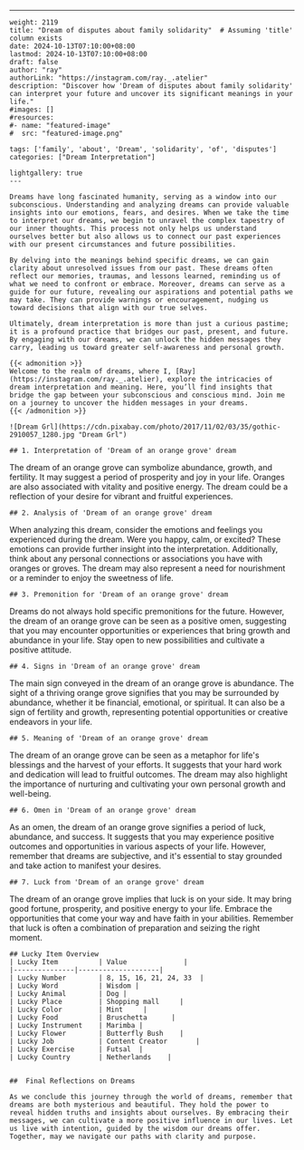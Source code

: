 ---
    weight: 2119
    title: "Dream of disputes about family solidarity"  # Assuming 'title' column exists
    date: 2024-10-13T07:10:00+08:00
    lastmod: 2024-10-13T07:10:00+08:00
    draft: false
    author: "ray"
    authorLink: "https://instagram.com/ray._.atelier"
    description: "Discover how 'Dream of disputes about family solidarity' can interpret your future and uncover its significant meanings in your life."
    #images: []
    #resources:
    #- name: "featured-image"
    #  src: "featured-image.png"
    
    tags: ['family', 'about', 'Dream', 'solidarity', 'of', 'disputes']
    categories: ["Dream Interpretation"]
    
    lightgallery: true
    ---
    
    Dreams have long fascinated humanity, serving as a window into our subconscious. Understanding and analyzing dreams can provide valuable insights into our emotions, fears, and desires. When we take the time to interpret our dreams, we begin to unravel the complex tapestry of our inner thoughts. This process not only helps us understand ourselves better but also allows us to connect our past experiences with our present circumstances and future possibilities.
    
    By delving into the meanings behind specific dreams, we can gain clarity about unresolved issues from our past. These dreams often reflect our memories, traumas, and lessons learned, reminding us of what we need to confront or embrace. Moreover, dreams can serve as a guide for our future, revealing our aspirations and potential paths we may take. They can provide warnings or encouragement, nudging us toward decisions that align with our true selves.
    
    Ultimately, dream interpretation is more than just a curious pastime; it is a profound practice that bridges our past, present, and future. By engaging with our dreams, we can unlock the hidden messages they carry, leading us toward greater self-awareness and personal growth.
    
    {{< admonition >}}
    Welcome to the realm of dreams, where I, [Ray](https://instagram.com/ray._.atelier), explore the intricacies of dream interpretation and meaning. Here, you’ll find insights that bridge the gap between your subconscious and conscious mind. Join me on a journey to uncover the hidden messages in your dreams.
    {{< /admonition >}}
    
    ![Dream Grl](https://cdn.pixabay.com/photo/2017/11/02/03/35/gothic-2910057_1280.jpg "Dream Grl")
    
    ## 1. Interpretation of 'Dream of an orange grove' dream
    
The dream of an orange grove can symbolize abundance, growth, and fertility. It may suggest a period of prosperity and joy in your life. Oranges are also associated with vitality and positive energy. The dream could be a reflection of your desire for vibrant and fruitful experiences.
    
    ## 2. Analysis of 'Dream of an orange grove' dream
    
When analyzing this dream, consider the emotions and feelings you experienced during the dream. Were you happy, calm, or excited? These emotions can provide further insight into the interpretation. Additionally, think about any personal connections or associations you have with oranges or groves. The dream may also represent a need for nourishment or a reminder to enjoy the sweetness of life.
    
    ## 3. Premonition for 'Dream of an orange grove' dream
    
Dreams do not always hold specific premonitions for the future. However, the dream of an orange grove can be seen as a positive omen, suggesting that you may encounter opportunities or experiences that bring growth and abundance in your life. Stay open to new possibilities and cultivate a positive attitude.
    
    ## 4. Signs in 'Dream of an orange grove' dream
    
The main sign conveyed in the dream of an orange grove is abundance. The sight of a thriving orange grove signifies that you may be surrounded by abundance, whether it be financial, emotional, or spiritual. It can also be a sign of fertility and growth, representing potential opportunities or creative endeavors in your life.
    
    ## 5. Meaning of 'Dream of an orange grove' dream
    
The dream of an orange grove can be seen as a metaphor for life's blessings and the harvest of your efforts. It suggests that your hard work and dedication will lead to fruitful outcomes. The dream may also highlight the importance of nurturing and cultivating your own personal growth and well-being.
    
    ## 6. Omen in 'Dream of an orange grove' dream
    
As an omen, the dream of an orange grove signifies a period of luck, abundance, and success. It suggests that you may experience positive outcomes and opportunities in various aspects of your life. However, remember that dreams are subjective, and it's essential to stay grounded and take action to manifest your desires.
    
    ## 7. Luck from 'Dream of an orange grove' dream
    
The dream of an orange grove implies that luck is on your side. It may bring good fortune, prosperity, and positive energy to your life. Embrace the opportunities that come your way and have faith in your abilities. Remember that luck is often a combination of preparation and seizing the right moment.
    
    ## Lucky Item Overview
    | Lucky Item          | Value              |
    |---------------|--------------------|
    | Lucky Number        | 8, 15, 16, 21, 24, 33  |
    | Lucky Word          | Wisdom |
    | Lucky Animal        | Dog |
    | Lucky Place         | Shopping mall     |
    | Lucky Color         | Mint     |
    | Lucky Food          | Bruschetta      |
    | Lucky Instrument    | Marimba |
    | Lucky Flower        | Butterfly Bush    |
    | Lucky Job           | Content Creator       |
    | Lucky Exercise      | Futsal  |
    | Lucky Country       | Netherlands    |
    
    
    ##  Final Reflections on Dreams
    
    As we conclude this journey through the world of dreams, remember that dreams are both mysterious and beautiful. They hold the power to reveal hidden truths and insights about ourselves. By embracing their messages, we can cultivate a more positive influence in our lives. Let us live with intention, guided by the wisdom our dreams offer. Together, may we navigate our paths with clarity and purpose.
    